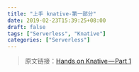 ```yaml
---
title: "上手 knative-第一部分"
date: 2019-02-23T15:39:25+08:00
draft: false
tags: ["Serverless", "Knative"]
categories: ["Serverless"]
---
```


> 原文链接：[Hands on Knative — Part 1](https://medium.com/google-cloud/hands-on-knative-part-1-f2d5ce89944e)
